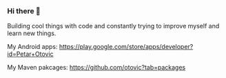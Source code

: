 ### Hi there 👋
Building cool things with code and constantly trying to improve myself and learn new things.

My Android apps:
https://play.google.com/store/apps/developer?id=Petar+Otovic

My Maven pakcages: https://github.com/otovic?tab=packages
